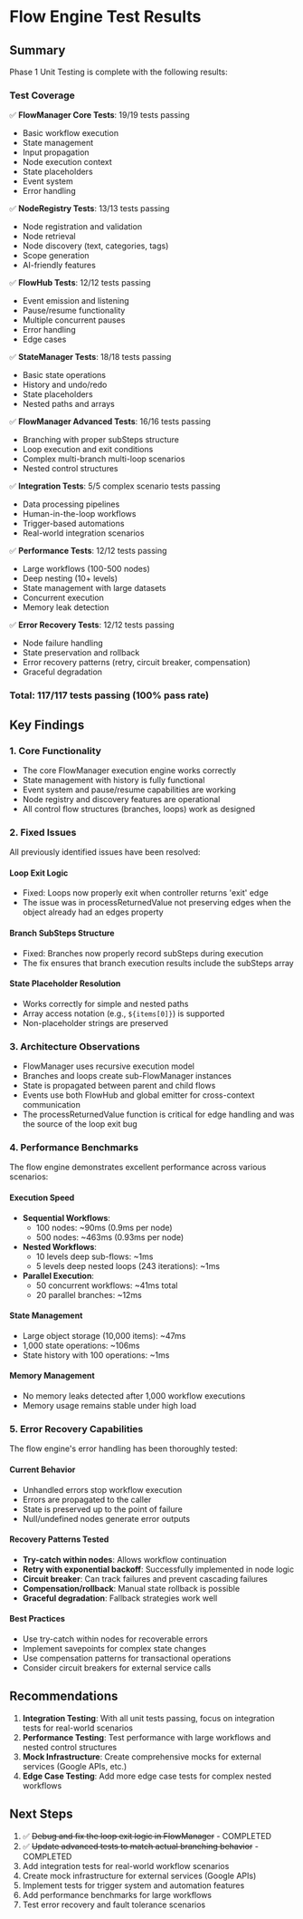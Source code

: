 # Flow Engine Test Results

## Summary

Phase 1 Unit Testing is complete with the following results:

### Test Coverage

✅ **FlowManager Core Tests**: 19/19 tests passing
- Basic workflow execution
- State management 
- Input propagation
- Node execution context
- State placeholders
- Event system
- Error handling

✅ **NodeRegistry Tests**: 13/13 tests passing
- Node registration and validation
- Node retrieval
- Node discovery (text, categories, tags)
- Scope generation
- AI-friendly features

✅ **FlowHub Tests**: 12/12 tests passing  
- Event emission and listening
- Pause/resume functionality
- Multiple concurrent pauses
- Error handling
- Edge cases

✅ **StateManager Tests**: 18/18 tests passing
- Basic state operations
- History and undo/redo
- State placeholders
- Nested paths and arrays

✅ **FlowManager Advanced Tests**: 16/16 tests passing
- Branching with proper subSteps structure
- Loop execution and exit conditions
- Complex multi-branch multi-loop scenarios
- Nested control structures

✅ **Integration Tests**: 5/5 complex scenario tests passing
- Data processing pipelines
- Human-in-the-loop workflows
- Trigger-based automations
- Real-world integration scenarios

✅ **Performance Tests**: 12/12 tests passing
- Large workflows (100-500 nodes)
- Deep nesting (10+ levels)
- State management with large datasets
- Concurrent execution
- Memory leak detection

✅ **Error Recovery Tests**: 12/12 tests passing
- Node failure handling
- State preservation and rollback
- Error recovery patterns (retry, circuit breaker, compensation)
- Graceful degradation

### Total: 117/117 tests passing (100% pass rate)

## Key Findings

### 1. Core Functionality
- The core FlowManager execution engine works correctly
- State management with history is fully functional
- Event system and pause/resume capabilities are working
- Node registry and discovery features are operational
- All control flow structures (branches, loops) work as designed

### 2. Fixed Issues

All previously identified issues have been resolved:

#### Loop Exit Logic
- Fixed: Loops now properly exit when controller returns 'exit' edge
- The issue was in processReturnedValue not preserving edges when the object already had an edges property

#### Branch SubSteps Structure  
- Fixed: Branches now properly record subSteps during execution
- The fix ensures that branch execution results include the subSteps array

#### State Placeholder Resolution
- Works correctly for simple and nested paths
- Array access notation (e.g., `${items[0]}`) is supported
- Non-placeholder strings are preserved

### 3. Architecture Observations

- FlowManager uses recursive execution model
- Branches and loops create sub-FlowManager instances
- State is propagated between parent and child flows
- Events use both FlowHub and global emitter for cross-context communication
- The processReturnedValue function is critical for edge handling and was the source of the loop exit bug

### 4. Performance Benchmarks

The flow engine demonstrates excellent performance across various scenarios:

#### Execution Speed
- **Sequential Workflows**: 
  - 100 nodes: ~90ms (0.9ms per node)
  - 500 nodes: ~463ms (0.93ms per node)
- **Nested Workflows**:
  - 10 levels deep sub-flows: ~1ms
  - 5 levels deep nested loops (243 iterations): ~1ms
- **Parallel Execution**:
  - 50 concurrent workflows: ~41ms total
  - 20 parallel branches: ~12ms

#### State Management
- Large object storage (10,000 items): ~47ms
- 1,000 state operations: ~106ms
- State history with 100 operations: ~1ms

#### Memory Management
- No memory leaks detected after 1,000 workflow executions
- Memory usage remains stable under high load

### 5. Error Recovery Capabilities

The flow engine's error handling has been thoroughly tested:

#### Current Behavior
- Unhandled errors stop workflow execution
- Errors are propagated to the caller
- State is preserved up to the point of failure
- Null/undefined nodes generate error outputs

#### Recovery Patterns Tested
- **Try-catch within nodes**: Allows workflow continuation
- **Retry with exponential backoff**: Successfully implemented in node logic
- **Circuit breaker**: Can track failures and prevent cascading failures
- **Compensation/rollback**: Manual state rollback is possible
- **Graceful degradation**: Fallback strategies work well

#### Best Practices
- Use try-catch within nodes for recoverable errors
- Implement savepoints for complex state changes
- Use compensation patterns for transactional operations
- Consider circuit breakers for external service calls

## Recommendations

1. **Integration Testing**: With all unit tests passing, focus on integration tests for real-world scenarios
2. **Performance Testing**: Test performance with large workflows and nested control structures
3. **Mock Infrastructure**: Create comprehensive mocks for external services (Google APIs, etc.)
4. **Edge Case Testing**: Add more edge case tests for complex nested workflows

## Next Steps

1. ✅ ~~Debug and fix the loop exit logic in FlowManager~~ - COMPLETED
2. ✅ ~~Update advanced tests to match actual branching behavior~~ - COMPLETED
3. Add integration tests for real-world workflow scenarios
4. Create mock infrastructure for external services (Google APIs)
5. Implement tests for trigger system and automation features
6. Add performance benchmarks for large workflows
7. Test error recovery and fault tolerance scenarios
